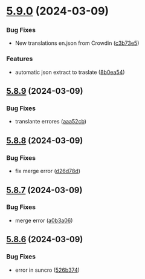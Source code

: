 # [5.9.0](https://github.com/allnnde/pf2e-esp-translation/compare/v5.8.9...v5.9.0) (2024-03-09)


### Bug Fixes

* New translations en.json from Crowdin ([c3b73e5](https://github.com/allnnde/pf2e-esp-translation/commit/c3b73e5d69ab99e625ce805154f980246bb43fc0))


### Features

* automatic json extract to traslate ([8b0ea54](https://github.com/allnnde/pf2e-esp-translation/commit/8b0ea54191a5c12757b6b517e189f6be563b5dc9))



## [5.8.9](https://github.com/allnnde/pf2e-esp-translation/compare/v5.8.8...v5.8.9) (2024-03-09)


### Bug Fixes

* translante errores ([aaa52cb](https://github.com/allnnde/pf2e-esp-translation/commit/aaa52cb41c116c42e144cb4c8de6dd6a79c7b3c6))



## [5.8.8](https://github.com/allnnde/pf2e-esp-translation/compare/v5.8.7...v5.8.8) (2024-03-09)


### Bug Fixes

* fix merge error ([d26d78d](https://github.com/allnnde/pf2e-esp-translation/commit/d26d78df73f8856db6b045ebde70ea9e5a9c4675))



## [5.8.7](https://github.com/allnnde/pf2e-esp-translation/compare/v5.8.6...v5.8.7) (2024-03-09)


### Bug Fixes

* merge error ([a0b3a06](https://github.com/allnnde/pf2e-esp-translation/commit/a0b3a06d89f23c71e40fda1b26e5fc37055197c4))



## [5.8.6](https://github.com/allnnde/pf2e-esp-translation/compare/v5.8.5...v5.8.6) (2024-03-09)


### Bug Fixes

* error in suncro ([526b374](https://github.com/allnnde/pf2e-esp-translation/commit/526b3741cd6f257161fd0744b33d9a58a80ff236))



